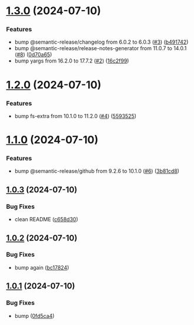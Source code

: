 # [1.3.0](https://github.com/Abdel-Monaam-Aouini/nextjs-route-generator/compare/v1.2.0...v1.3.0) (2024-07-10)


### Features

* bump @semantic-release/changelog from 6.0.2 to 6.0.3 ([#3](https://github.com/Abdel-Monaam-Aouini/nextjs-route-generator/issues/3)) ([b491742](https://github.com/Abdel-Monaam-Aouini/nextjs-route-generator/commit/b491742c03dcc161cea09b804650ee302dbaacff))
* bump @semantic-release/release-notes-generator from 11.0.7 to 14.0.1 ([#8](https://github.com/Abdel-Monaam-Aouini/nextjs-route-generator/issues/8)) ([0d70a65](https://github.com/Abdel-Monaam-Aouini/nextjs-route-generator/commit/0d70a6579489e739b7a8281b467d491a14ec921c))
* bump yargs from 16.2.0 to 17.7.2 ([#2](https://github.com/Abdel-Monaam-Aouini/nextjs-route-generator/issues/2)) ([16c2f99](https://github.com/Abdel-Monaam-Aouini/nextjs-route-generator/commit/16c2f995a279b3e699b74d7bcf423bf82b1d4bc6))

# [1.2.0](https://github.com/Abdel-Monaam-Aouini/nextjs-route-generator/compare/v1.1.0...v1.2.0) (2024-07-10)


### Features

* bump fs-extra from 10.1.0 to 11.2.0 ([#4](https://github.com/Abdel-Monaam-Aouini/nextjs-route-generator/issues/4)) ([5593525](https://github.com/Abdel-Monaam-Aouini/nextjs-route-generator/commit/5593525b723a0e2ee7c4729885e83fade7da8b20))

# [1.1.0](https://github.com/Abdel-Monaam-Aouini/nextjs-route-generator/compare/v1.0.3...v1.1.0) (2024-07-10)


### Features

* bump @semantic-release/github from 9.2.6 to 10.1.0 ([#6](https://github.com/Abdel-Monaam-Aouini/nextjs-route-generator/issues/6)) ([3b81cd8](https://github.com/Abdel-Monaam-Aouini/nextjs-route-generator/commit/3b81cd8925e0d2cd1d016d9578017b20a99f5d84))

## [1.0.3](https://github.com/Abdel-Monaam-Aouini/nextjs-route-generator/compare/v1.0.2...v1.0.3) (2024-07-10)


### Bug Fixes

* clean README ([c658d30](https://github.com/Abdel-Monaam-Aouini/nextjs-route-generator/commit/c658d306e743df391110eedb17e5ce94089dba94))

## [1.0.2](https://github.com/Abdel-Monaam-Aouini/nextjs-route-generator/compare/v1.0.1...v1.0.2) (2024-07-10)


### Bug Fixes

* bump again ([bc17824](https://github.com/Abdel-Monaam-Aouini/nextjs-route-generator/commit/bc178247fc74d0339d656a94cbb6c367a6e1e191))

## [1.0.1](https://github.com/Abdel-Monaam-Aouini/nextjs-route-generator/compare/v1.0.0...v1.0.1) (2024-07-10)


### Bug Fixes

* bump ([0fd5ca4](https://github.com/Abdel-Monaam-Aouini/nextjs-route-generator/commit/0fd5ca410f797083ac7780a5706252abab2b600d))
